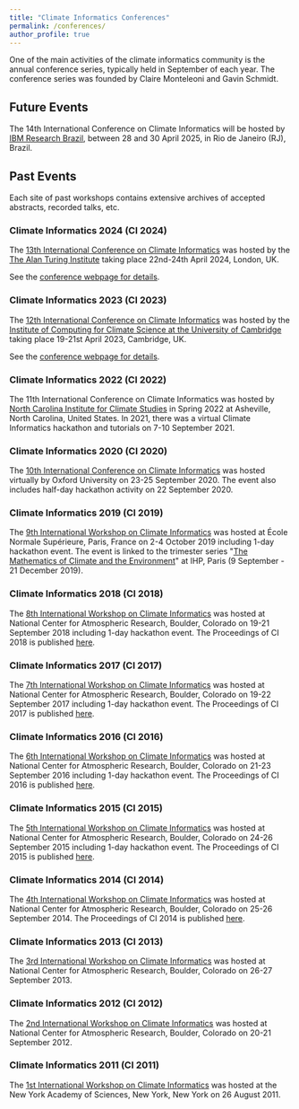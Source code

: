 ```yaml
---
title: "Climate Informatics Conferences"
permalink: /conferences/
author_profile: true
---
```


One of the main activities of the climate informatics community is the annual conference series, 
typically held in September of each year. The conference series was founded by Claire Monteleoni
and Gavin Schmidt.

## Future Events

The 14th International Conference on Climate Informatics will be hosted by [IBM Research Brazil](https://research.ibm.com/labs/brazil), between 28 and 30 April 2025, in Rio de Janeiro (RJ), Brazil. 

## Past Events 

Each site of past workshops contains extensive archives of accepted abstracts, recorded talks, etc.

### Climate Informatics 2024 (CI 2024) 

The [13th International Conference on Climate Informatics](https://alan-turing-institute.github.io/climate-informatics-2024/) was hosted by the [The Alan Turing Institute](http://www.turing.ac.uk) taking place 22nd-24th April 2024, London, UK. 

See the [conference webpage for details](https://alan-turing-institute.github.io/climate-informatics-2024/).

### Climate Informatics 2023 (CI 2023)  

The [12th International Conference on Climate Informatics](https://cambridge-iccs.github.io/climate-informatics-2023/) was hosted by the [Institute of Computing for Climate Science at the University of Cambridge](http://cambridge-iccs.github.io) taking place 19-21st April 2023, Cambridge, UK. 

See the [conference webpage for details](https://cambridge-iccs.github.io/climate-informatics-2023/).

### Climate Informatics 2022 (CI 2022)  

The 11th International Conference on Climate Informatics was hosted by [North Carolina Institute
for Climate Studies](https://ncics.org/) in Spring 2022 at Asheville, North Carolina, United States. In 2021, there was a virtual Climate Informatics hackathon and tutorials on 7-10 September 2021.  

### Climate Informatics 2020 (CI 2020)  
The [10th International Conference on Climate Informatics](https://ci2020.web.ox.ac.uk/home) was hosted
virtually by Oxford University on 23-25 September 2020. The event also includes half-day hackathon activity 
on 22 September 2020.

### Climate Informatics 2019 (CI 2019)
The [9th International Workshop on Climate Informatics](https://sites.google.com/view/climateinformatics2019)
was hosted at École Normale Supérieure, Paris, France on 2-4 October 2019 including 1-day hackathon event.
The event is linked to the trimester series "[The Mathematics of Climate and the Environment](http://www.geosciences.ens.fr/CliMathParis2019/)" 
at IHP, Paris (9 September - 21 December 2019).

### Climate Informatics 2018 (CI 2018)
The [8th International Workshop on Climate Informatics](https://www2.cisl.ucar.edu/events/workshops/climate-informatics/2018/home)
was hosted at National Center for Atmospheric Research, Boulder, Colorado on 19-21 September 2018 including
1-day hackathon event. The Proceedings of CI 2018 is published [here](http://dx.doi.org/10.5065/D6BZ64XQ).

### Climate Informatics 2017 (CI 2017)
The [7th International Workshop on Climate Informatics](https://www2.cisl.ucar.edu/events/workshops/climate-informatics/2017/home)
was hosted at National Center for Atmospheric Research, Boulder, Colorado on 19-22 September 2017 including
1-day hackathon event. The Proceedings of CI 2017 is published [here](http://dx.doi.org/10.5065/D6222SH7).

### Climate Informatics 2016 (CI 2016)
The [6th International Workshop on Climate Informatics](https://www2.cisl.ucar.edu/events/workshops/ci2016)
was hosted at National Center for Atmospheric Research, Boulder, Colorado on 21-23 September 2016 including
1-day hackathon event. The Proceedings of CI 2016 is published [here](http://dx.doi.org/10.5065/D6K072N6).

### Climate Informatics 2015 (CI 2015)
The [5th International Workshop on Climate Informatics](https://www2.cisl.ucar.edu/events/workshops/climate-informatics/2015/home)
was hosted at National Center for Atmospheric Research, Boulder, Colorado on 24-26 September 2015 including
1-day hackathon event. The Proceedings of CI 2015 is published [here](https://www2.cisl.ucar.edu/events/workshops/climate-informatics/2015/workshop-proceedings).

### Climate Informatics 2014 (CI 2014)
The [4th International Workshop on Climate Informatics](https://www2.cisl.ucar.edu/event/ci2014) was hosted 
at National Center for Atmospheric Research, Boulder, Colorado on 25-26 September 2014. The Proceedings of CI 2014 is published [here](https://link.springer.com/book/10.1007%2F978-3-319-17220-0).

### Climate Informatics 2013 (CI 2013)
The [3rd International Workshop on Climate Informatics](https://www2.cisl.ucar.edu/event/ci2013) was hosted 
at National Center for Atmospheric Research, Boulder, Colorado on 26-27 September 2013.

### Climate Informatics 2012 (CI 2012)
The [2nd International Workshop on Climate Informatics](https://www2.cisl.ucar.edu/event/ci2012/home) was hosted 
at National Center for Atmospheric Research, Boulder, Colorado on 20-21 September 2012.

### Climate Informatics 2011 (CI 2011)
The [1st International Workshop on Climate Informatics](https://www.nyas.org/events/2011/the-first-international-workshop-on-climate-informatics/) 
was hosted at the New York Academy of Sciences, New York, New York on 26 August 2011.
